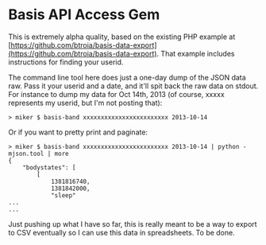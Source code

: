# Basis API Access Gem

This is extremely alpha quality, based on the existing PHP example at
[https://github.com/btroia/basis-data-export](https://github.com/btroia/basis-data-export).
That example includes instructions for finding your userid.

The command line tool here does just a one-day dump of the JSON data raw. Pass
it your userid and a date, and it'll spit back the raw data on stdout. For
instance to dump my data for Oct 14th, 2013 (of course, xxxxx represents my 
userid, but I'm not posting that):

```
> miker $ basis-band xxxxxxxxxxxxxxxxxxxxxxxx 2013-10-14
```

Or if you want to pretty print and paginate:

```
> miker $ basis-band xxxxxxxxxxxxxxxxxxxxxxxx 2013-10-14 | python -mjson.tool | more
{
    "bodystates": [
        [
            1381816740,
            1381842000,
            "sleep"
...
...
```

Just pushing up what I have so far, this is really meant to be a way to export to
CSV eventually so I can use this data in spreadsheets. To be done.
